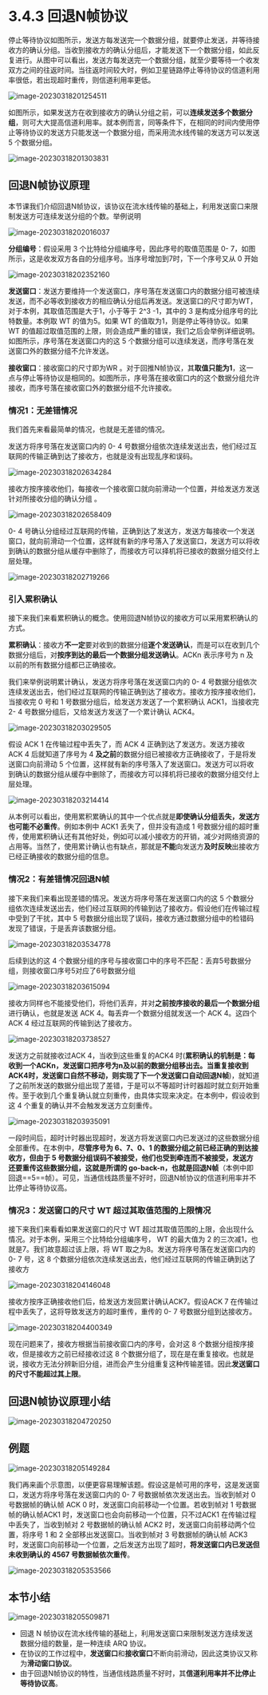 # 3.4.3 回退N帧协议

停止等待协议如图所示，发送方每发送完一个数据分组，就要停止发送，并等待接收方的确认分组。当收到接收方的确认分组后，才能发送下一个数据分组，如此反复进行。从图中可以看出，发送方每发送完一个数据分组，就至少要等待一个收发双方之间的往返时间。当往返时间较大时，例如卫星链路停止等待协议的信道利用率很低，若出现超时重传，则信道利用率更低。

![image-20230318201254511](https://img.yatjay.top/md/image-20230318201254511.png)

如图所示，如果发送方在收到接收方的确认分组之前，可以**连续发送多个数据分组**，则可大大提高信道利用率。就本例而言，同等条件下，在相同的时间内使用停止等待协议的发送方只能发送一个数据分组，而采用流水线传输的发送方可以发送 5 个数据分组。

![image-20230318201303831](https://img.yatjay.top/md/image-20230318201303831.png)

## 回退N帧协议原理

本节课我们介绍回退N帧协议，该协议在流水线传输的基础上，利用发送窗口来限制发送方可连续发送分组的个数。举例说明

![image-20230318202016037](https://img.yatjay.top/md/image-20230318202016037.png)

**分组编号**：假设采用 3 个比特给分组编序号，因此序号的取值范围是 0- 7，如图所示，这是收发双方各自的分组序号。当序号增加到7时，下一个序号又从 0 开始

![image-20230318202352160](https://img.yatjay.top/md/image-20230318202352160.png)

**发送窗口**：发送方要维持一个发送窗口，序号落在发送窗口内的数据分组可被连续发送，而不必等收到接收方的相应确认分组后再发送。发送窗口的尺寸即为WT，对于本例，其取值范围是大于1，小于等于 2^3 -1，其中的 3 是构成分组序号的比特数量。本例取 WT 的值为5。如果 WT 的值取为1，则是停止等待协议。如果 WT 的值超过取值范围的上限，则会造成严重的错误，我们之后会举例详细说明。如图所示，序号落在发送窗口内的这 5 个数据分组可以连续发送，而序号落在发送窗口外的数据分组不允许发送。

**接收窗口**：接收窗口的尺寸即为WR 。对于回推N帧协议，其**取值只能为1**，这一点与停止等待协议是相同的。如图所示，序号落在接收窗口内的这个数据分组允许接收，而序号落在接收窗口外的数据分组不允许接收。

### 情况1：无差错情况

我们首先来看最简单的情况，也就是无差错的情况。

发送方将序号落在发送窗口内的 0- 4 号数据分组依次连续发送出去，他们经过互联网的传输正确到达了接收方，也就是没有出现乱序和误码。

![image-20230318202634284](https://img.yatjay.top/md/image-20230318202634284.png)

接收方按序接收他们，每接收一个接收窗口就向前滑动一个位置，并给发送方发送针对所接收分组的确认分组 。

![image-20230318202658409](https://img.yatjay.top/md/image-20230318202658409.png)

0- 4 号确认分组经过互联网的传输，正确到达了发送方，发送方每接收一个发送窗口，就向前滑动一个位置，这样就有新的序号落入了发送窗口，发送方可以将收到确认的数据分组从缓存中删除了，而接收方可以择机将已接收的数据分组交付上层处理。

![image-20230318202719266](https://img.yatjay.top/md/image-20230318202719266.png)

### 引入累积确认

接下来我们来看累积确认的概念。使用回退N帧协议的接收方可以采用累积确认的方式。

**累积确认**：接收方**不一定**要对收到的数据分组**逐个发送确认**，而是可以在收到几个数据分组后，对**按序到达的最后一个数据分组发送确认**。ACKn 表示序号为 n 及以前的所有数据分组都已正确接收。

我们来举例说明累计确认，发送方将序号落在发送窗口内的 0- 4 号数据分组依次连续发送出去，他们经过互联网的传输正确到达了接收方。接收方按序接收他们，当接收完 0 号和 1 号数据分组后，给发送方发送了一个累积确认 ACK1，当接收完 2- 4 号数据分组后，又给发送方发送了一个累计确认 ACK4。

![image-20230318203029505](https://img.yatjay.top/md/image-20230318203029505.png)

假设 ACK 1 在传输过程中丢失了，而 ACK 4 正确到达了发送方。发送方接收 ACK 4 后就知道了序号为 4 **及之前**的数据分组已被接收方正确接收了，于是将发送窗口向前滑动 5 个位置，这样就有新的序号落入了发送窗口。发送方可以将收到确认的数据分组从缓存中删除了，而接收方可以择机将已接收的数据分组交付上层处理。

![image-20230318203214414](https://img.yatjay.top/md/image-20230318203214414.png)

从本例可以看出，使用累积累确认的其中一个优点就是**即使确认分组丢失，发送方也可能不必重传**。例如本例中 ACK1 丢失了，但并没有造成 1 号数据分组的超时重传，使用累积确认还有其他好处，例如可以减小接收方的开销，减少对网络资源的占用等。当然了，使用累计确认也有缺点，那就是**不能**向发送方**及时反映**出接收方已经正确接收的数据分组的信息。

### 情况2：有差错情况回退N帧

接下来我们来看出现差错的情况。发送方将序号落在发送窗口内的这 5 个数据分组依次连续发送出去，他们经过互联网的传输到达了接收方。假设他们在传输过程中受到了干扰，其中 5 号数据分组出现了误码，接收方通过数据分组中的检错码发现了错误，于是丢弃该数据分组。

![image-20230318203534778](https://img.yatjay.top/md/image-20230318203534778.png)

后续到达的这 4 个数据分组的序号与接收窗口中的序号不匹配：丢弃5号数据分组，则接收窗口序号5对应了6号数据分组

![image-20230318203615094](https://img.yatjay.top/md/image-20230318203615094.png)

接收方同样也不能接受他们，将他们丢弃，并对**之前按序接收的最后一个数据分组**进行确认，也就是发送 ACK 4。每丢弃一个数据分组就发送一个 ACK 4。这四个 ACK 4 经过互联网的传输到达了接收方。

![image-20230318203738527](https://img.yatjay.top/md/image-20230318203738527.png)



发送方之前就接收过ACK 4，当收到这些重复的ACK4 时(**累积确认的机制是：每收到一个ACKn，发送窗口把序号为n及以前的数据分组移出去。当重复接收到ACK4时，发送窗口自然不移动，则实现了下一个发送窗口自动回退N帧**)，就知道了之前所发送的数据分组出现了差错，于是可以不等超时计时器超时就立刻开始重传。至于收到几个重复确认就立刻重传，由具体实现来决定。在本例中，假设收到这 4 个重复的确认并不会触发发送方立刻重传。

![image-20230318203935091](https://img.yatjay.top/md/image-20230318203935091.png)

一段时间后，超时计时器出现超时，发送方将发送窗口内已发送过的这些数据分组全部重传。在本例中，**尽管序号为 6、7、0、1 的数据分组之前已经正确的到达接收方，但由于 5 号数据分组误码不被接受，他们也受到牵连而不被接受，发送方还要重传这些数据分组，这就是所谓的 go-back-n，也就是回退N帧**（本例中即回退==5==帧）。可见，当通信线路质量不好时，回退N帧协议的信道利用率并不比停止等待协议高。

### 情况3：发送窗口的尺寸 WT 超过其取值范围的上限情况

接下来我们来看看如果发送窗口的尺寸 WT 超过其取值范围的上限，会出现什么情况。对于本例，采用三个比特给分组编序号， WT 的最大值为 2 的三次减1，也就是7。我们故意超过该上限，将 WT 取之为8。发送方将序号落在发送窗口内的 0- 7 号，这 8 个数据分组依次连续发送出去，他们经过互联网的传输正确到达了接收方

![image-20230318204146048](https://img.yatjay.top/md/image-20230318204146048.png)

接收方按序正确接收他们后，给发送方发回累计确认ACK7。假设ACK 7 在传输过程中丢失了，这将导致发送方的超时重传，重传的 0- 7 号数据分组到达接收方。

![image-20230318204400349](https://img.yatjay.top/md/image-20230318204400349.png)

现在问题来了，接收方根据当前接收窗口内的序号，会对这 8 个数据分组按序接收，但是接收方之前已经接收过这 8 个数据分组了，现在是在重复接收。也就是说，接收方无法分辨新旧分组，进而会产生分组重复这种传输差错。因此**发送窗口的尺寸不能超过其上限**。

## 回退N帧协议原理小结

![image-20230318204720250](https://img.yatjay.top/md/image-20230318204720250.png)

## 例题

![image-20230318205149284](https://img.yatjay.top/md/image-20230318205149284.png)

我们再来画个示意图，以便更容易理解该题。假设这是帧可用的序号，这是发送窗口，发送方将序号落在发送窗口内的 0- 7 号数据帧依次发送出去。当收到帧对 0 号数据帧的确认帧 ACK 0 时，发送窗口向前移动一个位置。若收到帧对 1 号数据帧的确认帧ACK1 时，发送窗口也会向前移动一个位置，只不过ACK1 在传输过程中丢失了，当收到帧对 2 号数据帧的确认帧 ACK2 时，发送窗口向前移动两个位置，将序号 1 和 2 全部移出发送窗口。当收到帧对 3 号数据帧的确认帧 ACK3 时，发送窗口向前移动一个位置，之后发送方出现了超时，**将发送窗口内已发送但未收到确认的 4567 号数据帧依次重传**。

![image-20230318205353566](https://img.yatjay.top/md/image-20230318205353566.png)

## 本节小结

![image-20230318205509871](https://img.yatjay.top/md/image-20230318205509871.png)

- 回退 N 帧协议在流水线传输的基础上，利用发送窗口来限制发送方连续发送数据分组的数量，是一种连续 ARQ 协议。
- 在协议的工作过程中，**发送窗口**和**接收窗口**不断向前滑动，因此这类协议又称为**滑动窗口协议**。
- 由于回退N帧协议的特性，当通信线路质量不好时，其**信道利用率并不比停止等待协议高**。